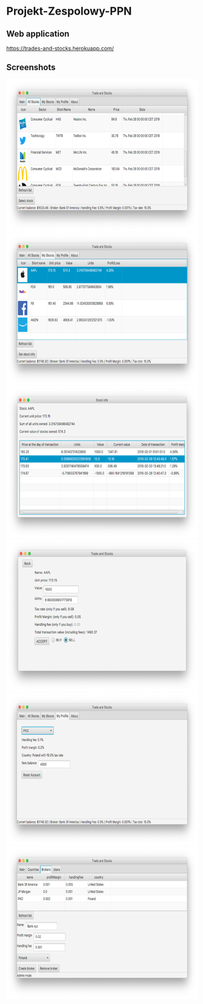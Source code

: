 # Projekt-Zespolowy-PPN

## Web application
https://trades-and-stocks.herokuapp.com/

## Screenshots
<img src="screenshots/sc_AllStocks.png" height="400" alt="Screenshot"/>
<img src="screenshots/sc_MyStocks.png" height="400" alt="Screenshot"/>
<img src="screenshots/sc_StockInfo.png" height="400" alt="Screenshot"/>
<img src="screenshots/sc_Sell.png" height="400" alt="Screenshot"/>
<img src="screenshots/sc_ResetAccount.png" height="400" alt="Screenshot"/>
<img src="screenshots/sc_admin_Brokers.png" height="400" alt="Screenshot"/>

